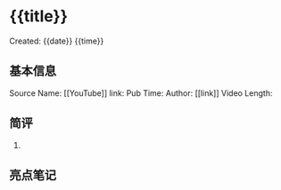# {{title}}

Created: {{date}} {{time}}

## 基本信息

Source Name: [[YouTube]]
link: 
Pub Time: 
Author: [[link]]
Video Length: 

## 简评

1. 

## 亮点笔记

### 